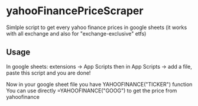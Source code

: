 # yahooFinancePriceScraper
Simlple script to get every yahoo finance prices in google sheets (it works with all exchange and also for "exchange-exclusive" etfs)

## Usage 
In google sheets: extensions -> App Scripts then in App Scripts -> add a file, paste this script and you are done!

Now in your google sheet file you have YAHOOFINANCE("TICKER") function <br> 
You can use directly =YAHOOFINANCE("GOOG") to get the price from yahoofinance

